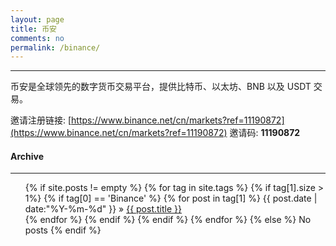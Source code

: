 ```yaml
---
layout: page
title: 币安
comments: no
permalink: /binance/
---
```


***

币安是全球领先的数字货币交易平台，提供比特币、以太坊、BNB 以及 USDT 交易。

邀请注册链接: [https://www.binance.net/cn/markets?ref=11190872](https://www.binance.net/cn/markets?ref=11190872)
邀请码: **11190872**

#### Archive
***

<ul class="tags-box">
{% if site.posts != empty %}
    {% for tag in site.tags %}
        {% if tag[1].size > 1%}
            {% if tag[0] == 'Binance' %}
                {% for post in tag[1] %}
                    <time datetime="{{ post.date | date:"%Y-%m-%d" }}">{{ post.date | date:"%Y-%m-%d" }}</time> &raquo;
                    <a href="{{ site.baseurl }}{{ post.url }}" title="{{ post.title }}">{{ post.title }}</a><br />
                {% endfor %}
            {% endif %}
        {% endif %}
    {% endfor %}
{% else %}
    <span>No posts</span>
{% endif %}
</ul>

